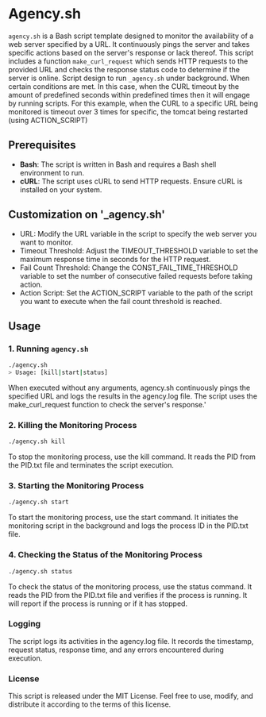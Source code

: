 # Agency.sh

`agency.sh` is a Bash script template designed to monitor the availability of a web server specified by a URL. It continuously pings the server and takes specific actions based on the server's response or lack thereof. This script includes a function `make_curl_request` which sends HTTP requests to the provided URL and checks the response status code to determine if the server is online. Script design to run `_agency.sh` under background.
When certain conditions are met. In this case, when the CURL timeout by the amount of predefined seconds within predefined times then it will engage by running scripts.
For this example, when the CURL to a specific URL being monitored is timeout over 3 times for specific, the tomcat being restarted (using ACTION_SCRIPT)

## Prerequisites

- **Bash**: The script is written in Bash and requires a Bash shell environment to run.
- **cURL**: The script uses cURL to send HTTP requests. Ensure cURL is installed on your system.

## Customization on '_agency.sh'
- URL: Modify the URL variable in the script to specify the web server you want to monitor.
- Timeout Threshold: Adjust the TIMEOUT_THRESHOLD variable to set the maximum response time in seconds for the HTTP request.
- Fail Count Threshold: Change the CONST_FAIL_TIME_THRESHOLD variable to set the number of consecutive failed requests before taking action.
- Action Script: Set the ACTION_SCRIPT variable to the path of the script you want to execute when the fail count threshold is reached.

## Usage

### 1. Running `agency.sh`

```bash
./agency.sh
> Usage: [kill|start|status]
```
When executed without any arguments, agency.sh continuously pings the specified URL and logs the results in the agency.log file. The script uses the make_curl_request function to check the server's response.'

### 2. Killing the Monitoring Process

```bash
./agency.sh kill
```
To stop the monitoring process, use the kill command. It reads the PID from the PID.txt file and terminates the script execution.

### 3. Starting the Monitoring Process

```bash
./agency.sh start
```
To start the monitoring process, use the start command. It initiates the monitoring script in the background and logs the process ID in the PID.txt file.

### 4. Checking the Status of the Monitoring Process

```bash
./agency.sh status
```
To check the status of the monitoring process, use the status command. It reads the PID from the PID.txt file and verifies if the process is running. It will report if the process is running or if it has stopped.

### Logging
The script logs its activities in the agency.log file. It records the timestamp, request status, response time, and any errors encountered during execution.

### License
This script is released under the MIT License. Feel free to use, modify, and distribute it according to the terms of this license.
